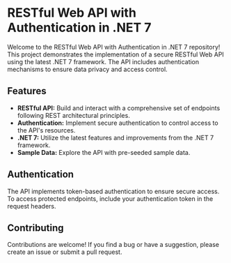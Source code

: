 # RESTful Web API with Authentication in .NET 7
Welcome to the RESTful Web API with Authentication in .NET 7 repository! This project demonstrates the implementation of a secure RESTful Web API using the latest .NET 7 framework. 
The API includes authentication mechanisms to ensure data privacy and access control.

## Features
- **RESTful API:** Build and interact with a comprehensive set of endpoints following REST architectural principles.
- **Authentication:** Implement secure authentication to control access to the API's resources.
- **.NET 7:** Utilize the latest features and improvements from the .NET 7 framework.
- **Sample Data:** Explore the API with pre-seeded sample data.

## Authentication
The API implements token-based authentication to ensure secure access. To access protected endpoints, include your authentication token in the request headers.

## Contributing
Contributions are welcome! If you find a bug or have a suggestion, please create an issue or submit a pull request.
